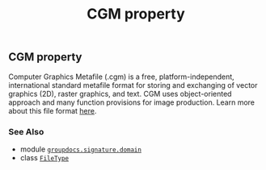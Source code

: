 ﻿---
title: CGM property
second_title: GroupDocs.Signature for Python via .NET API References
description: 
type: docs
url: /python-net/groupdocs.signature.domain/filetype/cgm/
is_root: false
weight: 90
---

## CGM property


Computer Graphics Metafile (.cgm) is a free, platform-independent, international standard metafile format for storing and exchanging of vector graphics (2D), raster graphics, and text. CGM uses object-oriented approach and many function provisions for image production. 
Learn more about this file format [here](https://wiki.fileformat.com/page-description-language/cgm).

### See Also
* module [`groupdocs.signature.domain`](../../)
* class [`FileType`](/signature/python-net/groupdocs.signature.domain/filetype)
